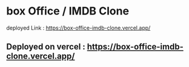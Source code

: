 # box Office / IMDB Clone 

deployed Link : https://box-office-imdb-clone.vercel.app/

## Deployed on vercel : https://box-office-imdb-clone.vercel.app/

